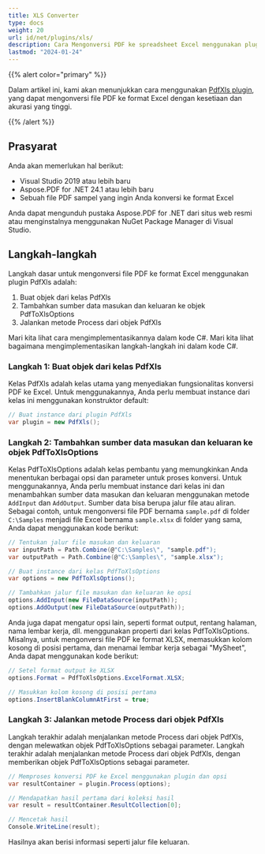 ```yaml
---
title: XLS Converter
type: docs
weight: 20
url: id/net/plugins/xls/
description: Cara Mengonversi PDF ke spreadsheet Excel menggunakan plugin Aspose.Pdf
lastmod: "2024-01-24"
---
```


{{% alert color="primary" %}}

Dalam artikel ini, kami akan menunjukkan cara menggunakan [PdfXls plugin](https://products.aspose.org/pdf/net/xls-converter/), yang dapat mengonversi file PDF ke format Excel dengan kesetiaan dan akurasi yang tinggi.

{{% /alert %}}

## Prasyarat

Anda akan memerlukan hal berikut:

* Visual Studio 2019 atau lebih baru
* Aspose.PDF for .NET 24.1 atau lebih baru
* Sebuah file PDF sampel yang ingin Anda konversi ke format Excel

Anda dapat mengunduh pustaka Aspose.PDF for .NET dari situs web resmi atau menginstalnya menggunakan NuGet Package Manager di Visual Studio.

## Langkah-langkah

Langkah dasar untuk mengonversi file PDF ke format Excel menggunakan plugin PdfXls adalah:

1. Buat objek dari kelas PdfXls
1. Tambahkan sumber data masukan dan keluaran ke objek PdfToXlsOptions
1. Jalankan metode Process dari objek PdfXls

Mari kita lihat cara mengimplementasikannya dalam kode C#.
Mari kita lihat bagaimana mengimplementasikan langkah-langkah ini dalam kode C#.

### Langkah 1: Buat objek dari kelas PdfXls

Kelas PdfXls adalah kelas utama yang menyediakan fungsionalitas konversi PDF ke Excel. Untuk menggunakannya, Anda perlu membuat instance dari kelas ini menggunakan konstruktor default:

```csharp
// Buat instance dari plugin PdfXls
var plugin = new PdfXls();
```

### Langkah 2: Tambahkan sumber data masukan dan keluaran ke objek PdfToXlsOptions

Kelas PdfToXlsOptions adalah kelas pembantu yang memungkinkan Anda menentukan berbagai opsi dan parameter untuk proses konversi. Untuk menggunakannya, Anda perlu membuat instance dari kelas ini dan menambahkan sumber data masukan dan keluaran menggunakan metode `AddInput` dan `AddOutput`. Sumber data bisa berupa jalur file atau aliran. Sebagai contoh, untuk mengonversi file PDF bernama `sample.pdf` di folder `C:\Samples` menjadi file Excel bernama `sample.xlsx` di folder yang sama, Anda dapat menggunakan kode berikut:

```csharp
// Tentukan jalur file masukan dan keluaran
var inputPath = Path.Combine(@"C:\Samples\", "sample.pdf");
var outputPath = Path.Combine(@"C:\Samples\", "sample.xlsx");

// Buat instance dari kelas PdfToXlsOptions
var options = new PdfToXlsOptions();

// Tambahkan jalur file masukan dan keluaran ke opsi
options.AddInput(new FileDataSource(inputPath));
options.AddOutput(new FileDataSource(outputPath));
```
Anda juga dapat mengatur opsi lain, seperti format output, rentang halaman, nama lembar kerja, dll. menggunakan properti dari kelas PdfToXlsOptions. Misalnya, untuk mengonversi file PDF ke format XLSX, memasukkan kolom kosong di posisi pertama, dan menamai lembar kerja sebagai "MySheet", Anda dapat menggunakan kode berikut:

```csharp
// Setel format output ke XLSX
options.Format = PdfToXlsOptions.ExcelFormat.XLSX;

// Masukkan kolom kosong di posisi pertama
options.InsertBlankColumnAtFirst = true;
```

### Langkah 3: Jalankan metode Process dari objek PdfXls

Langkah terakhir adalah menjalankan metode Process dari objek PdfXls, dengan melewatkan objek PdfToXlsOptions sebagai parameter.
Langkah terakhir adalah menjalankan metode Process dari objek PdfXls, dengan memberikan objek PdfToXlsOptions sebagai parameter.

```csharp
// Memproses konversi PDF ke Excel menggunakan plugin dan opsi
var resultContainer = plugin.Process(options);

// Mendapatkan hasil pertama dari koleksi hasil
var result = resultContainer.ResultCollection[0];

// Mencetak hasil
Console.WriteLine(result);
```

Hasilnya akan berisi informasi seperti jalur file keluaran.
